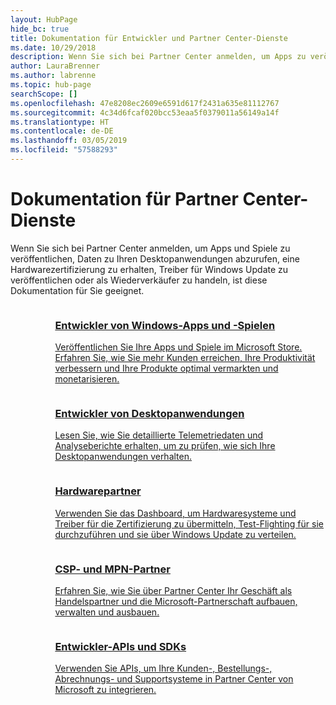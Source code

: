 ```yaml
---
layout: HubPage
hide_bc: true
title: Dokumentation für Entwickler und Partner Center-Dienste
ms.date: 10/29/2018
description: Wenn Sie sich bei Partner Center anmelden, um Apps zu veröffentlichen, Daten zu Ihren Desktopanwendungen abzurufen, eine Hardwarezertifizierung zu erhalten, Treiber für Windows Update zu veröffentlichen oder als Wiederverkäufer zu handeln, ist diese Dokumentation für Sie geeignet.
author: LauraBrenner
ms.author: labrenne
ms.topic: hub-page
searchScope: []
ms.openlocfilehash: 47e8208ec2609e6591d617f2431a635e81112767
ms.sourcegitcommit: 4c34d6fcaf020bcc53eaa5f0379011a56149a14f
ms.translationtype: HT
ms.contentlocale: de-DE
ms.lasthandoff: 03/05/2019
ms.locfileid: "57588293"
---
```

<div id="main" class="v2">
    <div class="container">
        <h1>Dokumentation für Partner Center-Dienste</h1>
        <p>Wenn Sie sich bei Partner Center anmelden, um Apps und Spiele zu veröffentlichen, Daten zu Ihren Desktopanwendungen abzurufen, eine Hardwarezertifizierung zu erhalten, Treiber für Windows Update zu veröffentlichen oder als Wiederverkäufer zu handeln, ist diese Dokumentation für Sie geeignet.</p>
        <ul class="pivots" style="list-style:none;margin:0;">
            <li>
                <a href="#products"></a>
                <ul id="products" style="list-style:none;margin:0;">
                    <li>
                        <a href="#products1"></a>
                        <ul id="products1" class="cardsC cols cols3" style="list-style:none;margin:0;">
                            <li>
                                <a href="https://docs.microsoft.com/windows/uwp/publish/">
                                    <div class="cardSize">
                                        <div class="cardPadding">
                                            <div class="card">
                                                <div class="cardImageOuter">
                                                    <div class="cardImage bgdAccent1">
                                                        <img alt="" src="https://docs.microsoft.com/media/hubs/windows/win_hardware-dev-2.svg" data-linktype="external">
                                                    </div>
                                                </div>
                                                <div class="cardText">
                                                    <h3>Entwickler von Windows-Apps und -Spielen</h3>
                                                    <p>Veröffentlichen Sie Ihre Apps und Spiele im Microsoft Store. Erfahren Sie, wie Sie mehr Kunden erreichen, Ihre Produktivität verbessern und Ihre Produkte optimal vermarkten und monetarisieren.</p>
                                                </div>
                                            </div>
                                        </div>
                                    </div>
                                </a>
                            </li>
                            <li>
                                <a href="https://msdn.microsoft.com/library/windows/desktop/mt826504(v=vs.85).aspx">
                                    <div class="cardSize">
                                        <div class="cardPadding">
                                            <div class="card">
                                                <div class="cardImageOuter">
                                                    <div class="cardImage bgdAccent1">
                                                        <img alt="" src="https://docs.microsoft.com/media/illustrations/sql-analytics-service.svg" data-linktype="external">
                                                    </div>
                                                </div>
                                                <div class="cardText">
                                                    <h3>Entwickler von Desktopanwendungen</h3>
                                                    <p>Lesen Sie, wie Sie detaillierte Telemetriedaten und Analyseberichte erhalten, um zu prüfen, wie sich Ihre Desktopanwendungen verhalten.</p>
                                                </div>
                                            </div>
                                        </div>
                                    </div>
                                </a>
                            </li>
                            <li>
                                <a href="https://docs.microsoft.com/windows-hardware/drivers/dashboard/">
                                    <div class="cardSize">
                                        <div class="cardPadding">
                                            <div class="card">
                                                <div class="cardImageOuter">
                                                    <div class="cardImage bgdAccent1">
                                                        <img alt="" src="https://docs.microsoft.com/media/hubs/systemcenter/system-center-configuration.svg" data-linktype="external">
                                                    </div>
                                                </div>
                                                <div class="cardText">
                                                    <h3>Hardwarepartner</h3>
                                                    <p>Verwenden Sie das Dashboard, um Hardwaresysteme und Treiber für die Zertifizierung zu übermitteln, Test-Flighting für sie durchzuführen und sie über Windows Update zu verteilen.</p>
                                                </div>
                                            </div>
                                        </div>
                                    </div>
                                </a>
                            </li>
                            <li>
                                <a href="/partner-center/">
                                    <div class="cardSize">
                                        <div class="cardPadding">
                                            <div class="card">
                                                <div class="cardImageOuter">
                                                    <div class="cardImage bgdAccent1">
                                                        <img alt="" src="https://docs.microsoft.com/media/hubs/ems/ems_device-app-mgmt-1.svg" data-linktype="external">
                                                    </div>
                                                </div>
                                                <div class="cardText">
                                                    <h3>CSP- und MPN-Partner</h3>
                                                    <p>Erfahren Sie, wie Sie über Partner Center Ihr Geschäft als Handelspartner und die Microsoft-Partnerschaft aufbauen, verwalten und ausbauen.</p>
                                                </div>
                                            </div>
                                        </div>
                                    </div>
                                </a>
                            </li>
                            <li>
                                <a href="/partner-center/develop/">
                                    <div class="cardSize">
                                        <div class="cardPadding">
                                            <div class="card">
                                                <div class="cardImageOuter">
                                                    <div class="cardImage bgdAccent1">
                                                        <img alt="" src="https://docs.microsoft.com/azure/media/index/azure_fundamentals.svg" data-linktype="external">
                                                    </div>
                                                </div>
                                                <div class="cardText">
                                                    <h3>Entwickler-APIs und SDKs</h3>
                                                    <p>Verwenden Sie APIs, um Ihre Kunden-, Bestellungs-, Abrechnungs- und Supportsysteme in Partner Center von Microsoft zu integrieren.</p>
                                                </div>
                                            </div>
                                        </div>
                                    </div>
                                </a>
                            </li>
                        </ul>
                    </li>
                </ul>
            </li>
        </ul>
    </div>
</div>
